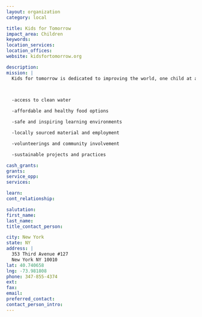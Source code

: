 ```yaml
---
layout: organization
category: local

title: Kids for Tomorrow
impact_area: Children
keywords: 
location_services: 
location_offices: 
website: kidsfortomorrow.org

description: 
mission: |
  Kids for tomorrow is dedicated to improving the world, one child at a time. We support education programs that promote the development of knowledge, creativity, community participation, sustainability and health. We value a holistic approach that focuses on partnering to address the many issues facing the world today:

  

  -access to clean water

  -affordable and healthy food options

  -safe and inspiring learning environments

  -locally sourced material and employment

  -volunteerings and community involvement

  -sustainable projects and practices

cash_grants: 
grants: 
service_opp: 
services: 

learn: 
cont_relationship: 

salutation: 
first_name: 
last_name: 
title_contact_person: 

city: New York
state: NY
address: |
  353 Third Avenue #127    
  New York NY 10010
lat: 40.740658
lng: -73.981808
phone: 347-855-4374
ext: 
fax: 
email: 
preferred_contact: 
contact_person_intro: 
---
```

